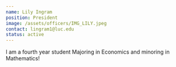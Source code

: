 ```yaml
---
name: Lily Ingram 
position: President
image: /assets/officers/IMG_LILY.jpeg
contact: lingram1@luc.edu
status: active
---
```


I am a fourth year student Majoring in Economics and minoring in Mathematics!
